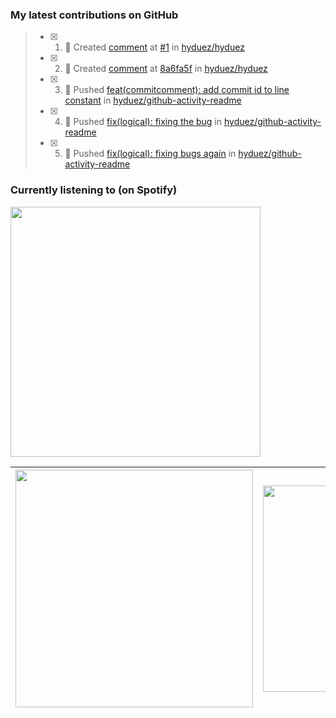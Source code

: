 ### My latest contributions on GitHub
<!--START_SECTION:activity-->
> - [x] 1. 💬 Created [comment](https://github.com/hyduez/hyduez/issues/1#issuecomment-1605628022) at [#1](https://github.com/hyduez/hyduez/issues/1) in [hyduez/hyduez](https://github.com/hyduez/hyduez)
> - [x] 2. 💬 Created [comment](https://github.com/hyduez/hyduez/commit/8a6fa5f6569c778fbb6304f2c59d6cac7fc9be93#commitcomment-119393452) at [8a6fa5f](https://github.com/hyduez/hyduez/commit/8a6fa5f6569c778fbb6304f2c59d6cac7fc9be93) in [hyduez/hyduez](https://github.com/hyduez/hyduez)
> - [x] 3. 📌 Pushed [feat(commitcomment): add commit id to line constant](https://github.com/hyduez/github-activity-readme/commit/fa6636c146b758d9d83d5d4b93157b3000ed90a9) in [hyduez/github-activity-readme](https://github.com/hyduez/github-activity-readme)
> - [x] 4. 📌 Pushed [fix(logical): fixing the bug](https://github.com/hyduez/github-activity-readme/commit/4aa5c172a30d8e47e4876f4422b6749d9dd94c1e) in [hyduez/github-activity-readme](https://github.com/hyduez/github-activity-readme)
> - [x] 5. 📌 Pushed [fix(logical): fixing bugs again](https://github.com/hyduez/github-activity-readme/commit/07640623bad64f109d88555c0dfd79cea4d22476) in [hyduez/github-activity-readme](https://github.com/hyduez/github-activity-readme)
<!--END_SECTION:activity-->

### Currently listening to (on Spotify)
<img src="https://spotify-hyduez.vercel.app/api/spotify" width="400em">

| <img src="https://github-readme-stats.vercel.app/api?username=hyduez&show_icons=true&hide_border=true&&count_private=true&include_all_commits=true&theme=transparent" width="380em" /> | <img src="https://github-readme-stats.vercel.app/api/top-langs/?username=hyduez&layout=compact&hide_border=true&theme=transparent" width="330em" /> |
| -------------------- | -------------------- |
